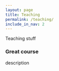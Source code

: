 ```yaml
---
layout: page
title: Teaching
permalink: /teaching/
include_in_nav: 2
---
```


Teaching stuff

### Great course

description
